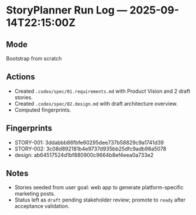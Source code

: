 # StoryPlanner Run Log — 2025-09-14T22:15:00Z

## Mode
Bootstrap from scratch

## Actions
- Created `.codex/spec/01.requirements.md` with Product Vision and 2 draft stories.
- Created `.codex/spec/02.design.md` with draft architecture overview.
- Computed fingerprints.

## Fingerprints
- STORY-001: 3ddabbb86fbfe60295dee737b58829c9a1741d39
- STORY-002: 3c08d892181b4e9737d935bb25dfc9adb98a5078
- design: ab64517524d1bf880900c9664b8ef4eea0a733e2

## Notes
- Stories seeded from user goal: web app to generate platform-specific marketing posts.
- Status left as `draft` pending stakeholder review; promote to `ready` after acceptance validation.

